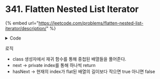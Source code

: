 # 341. Flatten Nested List Iterator

{% embed url="https://leetcode.com/problems/flatten-nested-list-iterator/description/" %}

<details>

<summary>Code</summary>

<pre class="language-typescript"><code class="lang-typescript"><strong>declare class NestedInteger {
</strong>  constructor(value?: number);
  isInteger(): boolean;
  getInteger(): number | null;
  setInteger(value: number): void;
  add(elem: NestedInteger): void;
  getList(): NestedInteger[];
}

class NestedIterator {
  private flatList: number[] = [];
  private index: number = 0;

  constructor(_nestedList: NestedInteger[]) {
    this.flat(_nestedList);
  }

  private flat(nestedInteger: NestedInteger[]) {
    nestedInteger.forEach((item) => {
      if (item.isInteger()) {
        this.flatList.push(item.getInteger() as number);
      } else {
        this.flat(item.getList());
      }
    });
  }

  hasNext(): boolean {
    return this.index &#x3C; this.flatList.length;
  }

  next(): number {
    return this.flatList[this.index++];
  }
}
</code></pre>



</details>

로직

* class 생성자에서 재귀 함수를 통해 중첩된 배열들을 풀어준다.
* next -> private index를 통해 하나씩 return
* hasNext -> 현재의 index가 flat된 배열의 길이보다 작으면 true 아니면 false
